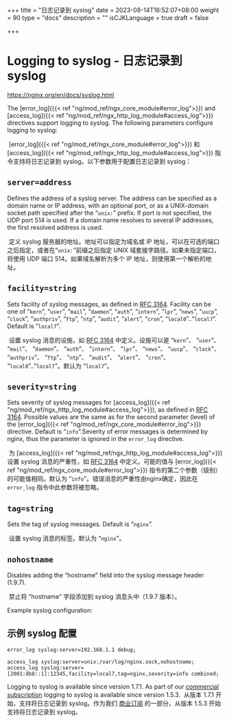 +++
title = "日志记录到 syslog"
date = 2023-08-14T16:52:07+08:00
weight = 90
type = "docs"
description = ""
isCJKLanguage = true
draft = false

+++

# Logging to syslog - 日志记录到 syslog

https://nginx.org/en/docs/syslog.html

The [error_log]({{< ref "ng/mod_ref/ngx_core_module#error_log">}}) and [access_log]({{< ref "ng/mod_ref/ngx_http_log_module#access_log">}}) directives support logging to syslog. The following parameters configure logging to syslog:

​	[error_log]({{< ref "ng/mod_ref/ngx_core_module#error_log">}}) 和 [access_log]({{< ref "ng/mod_ref/ngx_http_log_module#access_log">}}) 指令支持将日志记录到 syslog。以下参数用于配置日志记录到 syslog：

## `server=address`

Defines the address of a syslog server. The address can be specified as a domain name or IP address, with an optional port, or as a UNIX-domain socket path specified after the “`unix:`” prefix. If port is not specified, the UDP port 514 is used. If a domain name resolves to several IP addresses, the first resolved address is used.

​	定义 syslog 服务器的地址。地址可以指定为域名或 IP 地址，可以在可选的端口之后指定，或者在“`unix:`”前缀之后指定 UNIX 域套接字路径。如果未指定端口，将使用 UDP 端口 514。如果域名解析为多个 IP 地址，则使用第一个解析的地址。

## `facility=string`

Sets facility of syslog messages, as defined in [RFC 3164](https://datatracker.ietf.org/doc/html/rfc3164#section-4.1.1). Facility can be one of “`kern`”, “`user`”, “`mail`”, “`daemon`”, “`auth`”, “`intern`”, “`lpr`”, “`news`”, “`uucp`”, “`clock`”, “`authpriv`”, “`ftp`”, “`ntp`”, “`audit`”, “`alert`”, “`cron`”, “`local0`”..“`local7`”. Default is “`local7`”.

​	设置 syslog 消息的设施，如 [RFC 3164](https://datatracker.ietf.org/doc/html/rfc3164#section-4.1.1) 中定义。设施可以是 “`kern`”、 “`user`”、 “`mail`”、 “`daemon`”、 “`auth`”、 “`intern`”、 “`lpr`”、 “`news`”、 “`uucp`”、 “`clock`”、 “`authpriv`”、 “`ftp`”、 “`ntp`”、 “`audit`”、 “`alert`”、 “`cron`”、 “`local0`”..“`local7`”。默认为 “`local7`”。

## `severity=string`

Sets severity of syslog messages for [access_log]({{< ref "ng/mod_ref/ngx_http_log_module#access_log">}}), as defined in [RFC 3164](https://datatracker.ietf.org/doc/html/rfc3164#section-4.1.1). Possible values are the same as for the second parameter (level) of the [error_log]({{< ref "ng/mod_ref/ngx_core_module#error_log">}}) directive. Default is “`info`”.Severity of error messages is determined by nginx, thus the parameter is ignored in the `error_log` directive.

​	为 [access_log]({{< ref "ng/mod_ref/ngx_http_log_module#access_log">}}) 设置 syslog 消息的严重性，如 [RFC 3164](https://datatracker.ietf.org/doc/html/rfc3164#section-4.1.1) 中定义。可能的值与 [error_log]({{< ref "ng/mod_ref/ngx_core_module#error_log">}}) 指令的第二个参数（级别）的可能值相同。默认为 “`info`”。错误消息的严重性由nginx确定，因此在 `error_log` 指令中此参数将被忽略。

## `tag=string`

Sets the tag of syslog messages. Default is “`nginx`”.

​	设置 syslog 消息的标签。默认为 “`nginx`”。

## `nohostname`

Disables adding the “hostname” field into the syslog message header (1.9.7).

​	禁止将 “hostname” 字段添加到 syslog 消息头中（1.9.7 版本）。



Example syslog configuration:

## 示例 syslog 配置

```
error_log syslog:server=192.168.1.1 debug;

access_log syslog:server=unix:/var/log/nginx.sock,nohostname;
access_log syslog:server=[2001:db8::1]:12345,facility=local7,tag=nginx,severity=info combined;
```

Logging to syslog is available since version 1.7.1. As part of our [commercial subscription](http://nginx.com/products/) logging to syslog is available since version 1.5.3.
​	从版本 1.7.1 开始，支持将日志记录到 syslog。作为我们 [商业订阅](http://nginx.com/products/) 的一部分，从版本 1.5.3 开始支持将日志记录到 syslog。